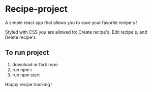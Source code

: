 # Recipe-project

A simple react app that allows you to save your favorite recipe's !

Styled with CSS you are allowed to: 
Create recipe's,
Edit recipe's, 
and Delete recipe's.

## To run project 

 1. download or fork repo
 2. run npm i 
 3. run npm start 
 
 Happy recipe tracking !
